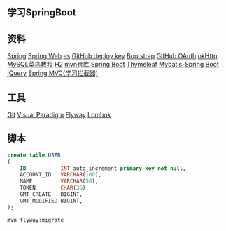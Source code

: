 ## 学习SpringBoot

## 资料
[Spring](https://spring.io/guides)
[Spring Web](https://spring.io/guides/gs/serving-web-content/)
[es](https://elasticsearch.cn/explore)
[GitHub deploy key](https://developer.github.com/v3/guides/managing-deploy-keys/#deploy-keys)
[Bootstrap](https://v3.bootcss.com/getting_started/)
[GitHub OAuth](https://developer.github.com/apps/building-oauth-apps/)
[okHttp](https://square.github.io/okhttp/)
[MySQL菜鸟教程](https://www.runoob.com/mysql/mysql-tutorial.html)
[H2](http://www.h2database.com/html/main.html)
[mvn仓库](https://mvnrepository.com/)
[Spring Boot](https://docs.spring.io/spring-boot/docs/2.0.0.RC1/reference/htmlsingle/#boot-features-embedded-database-support)
[Thymeleaf](https://www.thymeleaf.org/doc/tutorials/3.0/usingthymeleaf.html#setting-attribute-values)
[Mybatis-Spring Boot](http://mybatis.org/spring-boot-starter/mybatis-spring-boot-autoconfigure/)
[jQuery](https://jquery.com/)
[Spring MVC(学习拦截器)](https://docs.spring.io/spring/docs/5.0.3.RELEASE/spring-framework-reference/web.html#mvc-servlet-sequence)

## 工具
[Git](https://git-scm.com/download)
[Visual Paradigm](https://www.visual-paradigm.com)
[Flyway](https://flywaydb.org/)
[Lombok](https://projectlombok.org/)

## 脚本
```sql
create table USER
(
    ID           INT auto_increment primary key not null,
    ACCOUNT_ID   VARCHAR(100),
    NAME         VARCHAR(50),
    TOKEN        CHAR(36),
    GMT_CREATE   BIGINT,
    GMT_MODIFIED BIGINT,
);
```
```bash
mvn flyway:migrate
```

